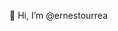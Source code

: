 👋 Hi, I’m @ernestourrea

<!---
ernestourrea/ernestourrea is a ✨ special ✨ repository because its `README.md` (this file) appears on your GitHub profile.
You can click the Preview link to take a look at your changes.
- 👋 Hi, I’m @ErnestoUrrea
- 👀 I’m interested in electronics (robotics and automation), and problem solving using programming. 
- 💻 Languages: Python, C/C++, C#, Arduino, MATLAB, R.
- 💞️ I’m looking to collaborate on...
- 🌱 I’m currently learning STM microcontrollers.
--->
